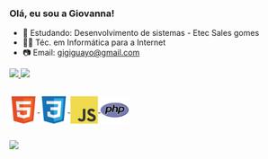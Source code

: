 ### Olá, eu sou a Giovanna!

- 🌱 Estudando: Desenvolvimento de sistemas - Etec Sales gomes
- 👩‍🎓 Téc. em Informática para a Internet
-  📷 Email: gigiguayo@gmail.com

<div>
  <a href="https://beacons.ai/Gi0ho">
  <img height="180em" src="https://github-readme-stats.vercel.app/api?username=Gi0h0&show_icons=true&theme=dark&include_all_commits=true&count_private=true"/>
  <img height="180em" src="https://github-readme-stats.vercel.app/api/top-langs/?username=Gi0h0&layout=compact&langs_count=168theme=dark"/>
</div>
    
##
    
<div>
  <img align="center" alt="gi-HTML" height="50" width="50" src="https://raw.githubusercontent.com/devicons/devicon/master/icons/html5/html5-original.svg"/>
  <img align="center" alt="gi-HTML" height="50" width="50" src="https://raw.githubusercontent.com/devicons/devicon/master/icons/css3/css3-original.svg"/>
  <img align="center" alt="gi-HTML" height="50" width="50" src="https://raw.githubusercontent.com/devicons/devicon/master/icons/javascript/javascript-original.svg"/>
  <img align="center" alt="gi-HTML" height="50" width="50" src="https://raw.githubusercontent.com/devicons/devicon/master/icons/php/php-original.svg"/>
</div>

##

<div>
  <a href="https://www.linkedin.com/in/giovanna-maiara-juliane-167881285/" target="_blank"><img src="https://img.shields.io/badge/LinkedIn-0077B5?style=for-the-badge&logo=linkedin&logoColor=white">
</div>


